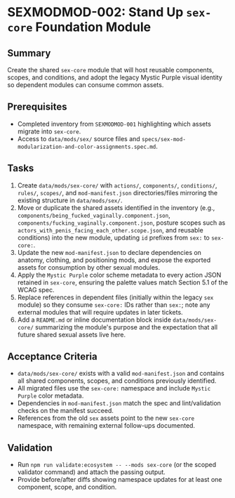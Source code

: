 # SEXMODMOD-002: Stand Up `sex-core` Foundation Module

## Summary
Create the shared `sex-core` module that will host reusable components, scopes, and conditions, and adopt the legacy Mystic Purple visual identity so dependent modules can consume common assets.

## Prerequisites
- Completed inventory from `SEXMODMOD-001` highlighting which assets migrate into `sex-core`.
- Access to `data/mods/sex/` source files and `specs/sex-mod-modularization-and-color-assignments.spec.md`.

## Tasks
1. Create `data/mods/sex-core/` with `actions/`, `components/`, `conditions/`, `rules/`, `scopes/`, and `mod-manifest.json` directories/files mirroring the existing structure in `data/mods/sex/`.
2. Move or duplicate the shared assets identified in the inventory (e.g., `components/being_fucked_vaginally.component.json`, `components/fucking_vaginally.component.json`, posture scopes such as `actors_with_penis_facing_each_other.scope.json`, and reusable conditions) into the new module, updating `id` prefixes from `sex:` to `sex-core:`.
3. Update the new `mod-manifest.json` to declare dependencies on anatomy, clothing, and positioning mods, and expose the exported assets for consumption by other sexual modules.
4. Apply the `Mystic Purple` color scheme metadata to every action JSON retained in `sex-core`, ensuring the palette values match Section 5.1 of the WCAG spec.
5. Replace references in dependent files (initially within the legacy `sex` module) so they consume `sex-core:` IDs rather than `sex:`; note any external modules that will require updates in later tickets.
6. Add a `README.md` or inline documentation block inside `data/mods/sex-core/` summarizing the module's purpose and the expectation that all future shared sexual assets live here.

## Acceptance Criteria
- `data/mods/sex-core/` exists with a valid `mod-manifest.json` and contains all shared components, scopes, and conditions previously identified.
- All migrated files use the `sex-core:` namespace and include `Mystic Purple` color metadata.
- Dependencies in `mod-manifest.json` match the spec and lint/validation checks on the manifest succeed.
- References from the old `sex` assets point to the new `sex-core` namespace, with remaining external follow-ups documented.

## Validation
- Run `npm run validate:ecosystem -- --mods sex-core` (or the scoped validator command) and attach the passing output.
- Provide before/after diffs showing namespace updates for at least one component, scope, and condition.

